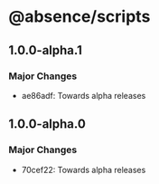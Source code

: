 # @absence/scripts

## 1.0.0-alpha.1

### Major Changes

- ae86adf: Towards alpha releases

## 1.0.0-alpha.0

### Major Changes

- 70cef22: Towards alpha releases
